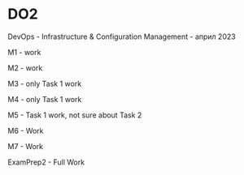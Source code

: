 # DO2
DevOps - Infrastructure &amp; Configuration Management - април 2023

M1 - work

M2 - work

M3 - only Task 1 work

M4 - only Task 1 work

M5 - Task 1 work, not sure about Task 2

M6 - Work

M7 - Work

ExamPrep2 - Full Work
